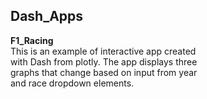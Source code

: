 ## Dash_Apps  
**F1_Racing**  
This is an example of interactive app created  
with Dash from plotly. The app displays three  
graphs that change based on input from year  
and race dropdown elements.
